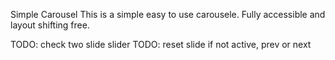 Simple Carousel
This is a simple easy to use carousele. Fully accessible and layout shifting free.

TODO: check two slide slider
TODO: reset slide if not active, prev or next
